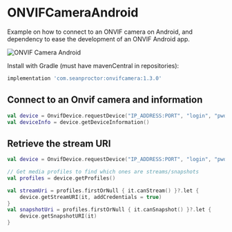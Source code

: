 # ONVIFCameraAndroid
Example on how to connect to an ONVIF camera on Android, and dependency to ease the development of an ONVIF Android app.

![ONVIF Camera Android](images/demo.png)


Install with Gradle (must have mavenCentral in repositories):

```groovy
implementation 'com.seanproctor:onvifcamera:1.3.0'
```

## Connect to an Onvif camera and information

```kotlin
val device = OnvifDevice.requestDevice("IP_ADDRESS:PORT", "login", "pwd")
val deviceInfo = device.getDeviceInformation()
```
## Retrieve the stream URI

```kotlin
val device = OnvifDevice.requestDevice("IP_ADDRESS:PORT", "login", "pwd")

// Get media profiles to find which ones are streams/snapshots
val profiles = device.getProfiles()

val streamUri = profiles.firstOrNull { it.canStream() }?.let {
    device.getStreamURI(it, addCredentials = true)
}
val snapshotUri = profiles.firstOrNull { it.canSnapshot() }?.let { 
    device.getSnapshotURI(it)
}
```
